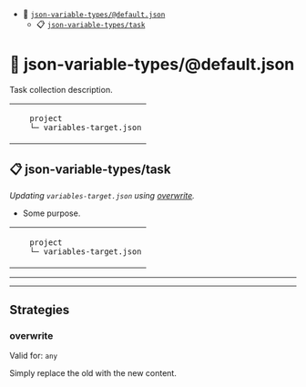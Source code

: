 - :open_file_folder: <a href="#mock-plugin-task-ref-json-variable-typesdefaultjson">`json-variable-types/@default.json`</a>
  - :clipboard: <a href="#mock-plugin-task-ref-json-variable-typestask">`json-variable-types/task`</a>

# :open_file_folder: <a name="mock-plugin-task-ref-json-variable-typesdefaultjson">json-variable-types/@default.json</a>

Task collection description.

<table>
  <tbody>
    <tr>
    </tr>
    <tr>
      <td valign="top">
        <ul>
<code>project</code><br/>
<code>└─ variables-target.json</code>
        </ul>
      </td>
  </tbody>
</table>

## :clipboard: <a name="mock-plugin-task-ref-json-variable-typestask">json-variable-types/task</a>

_Updating `variables-target.json` using <a href="#mock-plugin-strat-ref-overwrite">overwrite</a>._

- Some purpose.

<table>
  <tbody>
    <tr>
    </tr>
    <tr>
      <td valign="top">
        <ul>
<code>project</code><br/>
<code>└─ variables-target.json</code>
        </ul>
      </td>
  </tbody>
</table>

------
------

## Strategies

### <a name="mock-plugin-strat-ref-overwrite">overwrite</a>

Valid for: `any`

Simply replace the old with the new content.

